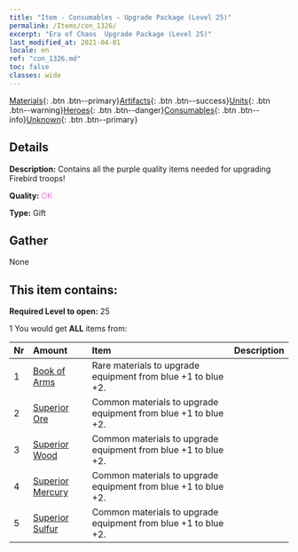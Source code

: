 ```yaml
---
title: "Item - Consumables - Upgrade Package (Level 25)"
permalink: /Items/con_1326/
excerpt: "Era of Chaos  Upgrade Package (Level 25)"
last_modified_at: 2021-04-01
locale: en
ref: "con_1326.md"
toc: false
classes: wide
---
```

 [Materials](/Items/){: .btn .btn--primary}[Artifacts](/Items/Artifacts/){: .btn .btn--success}[Units](/Items/Units/){: .btn .btn--warning}[Heroes](/Items/Heroes/){: .btn .btn--danger}[Consumables](/Items/Consumables/){: .btn .btn--info}[Unknown](/Items/Unknown/){: .btn .btn--primary}

## Details
 **Description:** Contains all the purple quality items needed for upgrading Firebird troops!

 **Quality:** <span style="color: #DA70D6">OK</span>

 **Type:** Gift

## Gather

  None

## This item contains:

 **Required Level to open:** 25

 1 You would get **ALL** items  from:

  | Nr | Amount |     Item    | Description |
  |:---|:-------|:------------|:-----------:|
  | 1 | [Book of Arms](/Items/mat_25/) | Rare materials to upgrade equipment from blue +1 to blue +2. | 
  | 2 | [Superior Ore](/Items/mat_19/) | Common materials to upgrade equipment from blue +1 to blue +2. | 
  | 3 | [Superior Wood](/Items/mat_20/) | Common materials to upgrade equipment from blue +1 to blue +2. | 
  | 4 | [Superior Mercury](/Items/mat_21/) | Common materials to upgrade equipment from blue +1 to blue +2. | 
  | 5 | [Superior Sulfur](/Items/mat_22/) | Common materials to upgrade equipment from blue +1 to blue +2. | 
